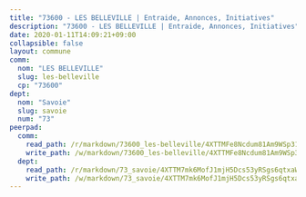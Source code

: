 ```yaml
---
title: "73600 - LES BELLEVILLE | Entraide, Annonces, Initiatives"
description: "73600 - LES BELLEVILLE | Entraide, Annonces, Initiatives"
date: 2020-01-11T14:09:21+09:00
collapsible: false
layout: commune
comm:
  nom: "LES BELLEVILLE"
  slug: les-belleville
  cp: "73600"
dept:
  nom: "Savoie"
  slug: savoie
  num: "73"
peerpad:
  comm:
    read_path: /r/markdown/73600_les-belleville/4XTTMFe8Ncdum81Am9WSp31dqq2tPYnYQh2DS7ahH7evKu4nS
    write_path: /w/markdown/73600_les-belleville/4XTTMFe8Ncdum81Am9WSp31dqq2tPYnYQh2DS7ahH7evKu4nS-K3TgUFeX9MJYERYMT68MHFXzcci9d45qmAHkzwBdVXNPnqRRDBCKRogyo6871HdY53asvU3bQLH2gkXKMZpedNZaVxHru7svitbbQ7ZoBVH6KVtrCANos8NLtp7AS1DdU6rKNGii
  dept:
    read_path: /r/markdown/73_savoie/4XTTM7mk6MofJ1mjH5Dcs53yRSgs6qtxaWYjKD54ttqHGEMur
    write_path: /w/markdown/73_savoie/4XTTM7mk6MofJ1mjH5Dcs53yRSgs6qtxaWYjKD54ttqHGEMur-K3TgTorsK1WLw8S2EgnkoX8tJEgZgam6ANhvqrVqNfiz9fX8kbMKu5AF1rqzXyxMRZgoVPrb5EERe3PeBhqF1SBfP5G1PJnvsDUF2LQSxevobpkDM4djQDebTYoo6Yx53thenJpY
---
```


